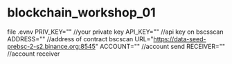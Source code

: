 # blockchain_workshop_01
file .evnv
PRIV_KEY="" //your private key
API_KEY="" //api key on bscsscan
ADDRESS="" //address of contract bscscan
URL="https://data-seed-prebsc-2-s2.binance.org:8545"
ACCOUNT="" //account send
RECEIVER="" //account receiver

